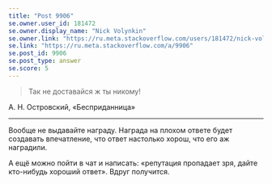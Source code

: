```yaml
---
title: "Post 9906"
se.owner.user_id: 181472
se.owner.display_name: "Nick Volynkin"
se.owner.link: "https://ru.meta.stackoverflow.com/users/181472/nick-volynkin"
se.link: "https://ru.meta.stackoverflow.com/a/9906"
se.post_id: 9906
se.post_type: answer
se.score: 5
---
```

<blockquote>
  <p>Так не доставайся ж ты никому!</p>
</blockquote>

<p>А. Н. Островский, «Бесприданница»</p>

<hr>

<p>Вообще не выдавайте награду. Награда на плохом ответе будет создавать впечатление, что ответ настолько хорош, что его аж наградили. </p>

<p>А ещё можно пойти в чат и написать: «репутация пропадает зря, дайте кто-нибудь хороший ответ». Вдруг получится.</p>
